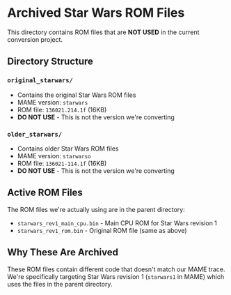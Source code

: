 # Archived Star Wars ROM Files

This directory contains ROM files that are **NOT USED** in the current conversion project.

## Directory Structure

### `original_starwars/`
- Contains the original Star Wars ROM files
- MAME version: `starwars`
- ROM file: `136021.214.1f` (16KB)
- **DO NOT USE** - This is not the version we're converting

### `older_starwars/`
- Contains older Star Wars ROM files
- MAME version: `starwarso`
- ROM file: `136021-114.1f` (16KB)
- **DO NOT USE** - This is not the version we're converting

## Active ROM Files

The ROM files we're actually using are in the parent directory:
- `starwars_rev1_main_cpu.bin` - Main CPU ROM for Star Wars revision 1
- `starwars_rev1_rom.bin` - Original ROM file (same as above)

## Why These Are Archived

These ROM files contain different code that doesn't match our MAME trace. We're specifically targeting Star Wars revision 1 (`starwars1` in MAME) which uses the files in the parent directory.
